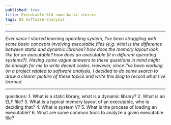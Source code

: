 ```yaml
---
published: true
title: Executable %2d some basic stories
tags: OS software-analysis
---
```

---
_Ever since I started learning operating system, I've been struggling with some basic concepts involving executable files (e.g. what is the difference between static and dynamic libraries? how does the memory layout look like for an executable? how does an executable fit in different operating systems?). Having some vague answers to these questions in mind might be enough for me to write decent codes. However, since I've been working on a project related to software analysis, I decided to do some search to draw a clearer picture of these topics and write this blog to record what I've learned._

---

questions:
	1. What is a static library, what is a dynamic library?
	2. What is an ELF file?
	3. What is a typical memory layout of an executable, who is deciding that?
	4. What is system V?
	5. What is the process of loading an executable? 
	6. What are some common tools to analyze a given executable file? 
	
